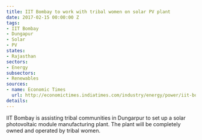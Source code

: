 ```yaml
---
title: IIT Bombay to work with tribal women on solar PV plant
date: 2017-02-15 00:00:00 Z
tags:
- IIT Bombay
- Dungapur
- Solar
- PV
states:
- Rajasthan
sectors:
- Energy
subsectors:
- Renewables
sources:
- name: Economic Times
  url: http://economictimes.indiatimes.com/industry/energy/power/iit-bombay-helps-rajasthan-tribal-communities-set-up-solar-manufacturing-plant/articleshow/57015440.cms
details: 
---
```


IIT Bombay is assisting tribal communities in Dungarpur to set up a solar photovoltaic module manufacturing plant. The plant will be completely owned and operated by tribal women.
